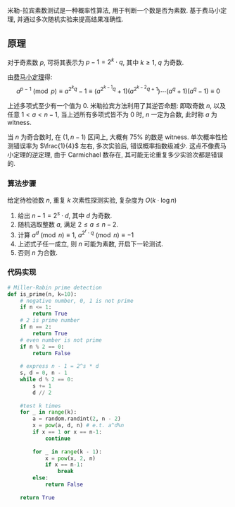 米勒-拉宾素数测试是一种概率性算法, 用于判断一个数是否为素数. 基于费马小定理, 并通过多次随机实验来提高结果准确性.

## 原理

对于奇素数 $p$, 可将其表示为 $p-1=2^{k}\cdot q$, 其中 $k\geq 1$, $q$ 为奇数.

由[费马小定理](欧拉定理.md)得: $$a^{p-1}\pmod{p}\equiv a^{2^{k}q}-1\equiv (a^{2^{k-1}q}+1)(a^{2^{k-2}q+1})\cdots(a^{q}+1)(a^{q}-1)\equiv 0$$

上述多项式至少有一个值为 0. 米勒拉宾方法利用了其逆否命题: 即取奇数 $n$, 以及任意 $1<a<n-1$, 当上述所有多项式皆不为 0 时, $n$ 一定为合数, 此时称 $a$ 为 witness.

当 $n$ 为奇合数时, 在 $(1,n-1)$ 区间上, 大概有 $75\%$ 的数是 witness. 单次概率性检测错误率为 $\frac{1}{4}$ 左右, 多次实验后, 错误概率指数级减少. 这点不像费马小定理的逆定理, 由于 Carmichael 数存在, 其可能无论重复多少实验次都是错误的. 

### 算法步骤

给定待检验数 $n$, 重复 $k$ 次素性探测实验, 复杂度为 $O(k\cdot \log n)$

1. 给出 $n-1=2^{s}\cdot d$, 其中 $d$ 为奇数.
2. 随机选取整数 $a$, 满足 $2\leq a\leq n-2$.
3. 计算 $a^{d}\pmod{n}\equiv 1$, $a^{2^{r}\cdot q}\pmod{n}\equiv -1$
4. 上述式子任一成立, 则 $n$  可能为素数, 开启下一轮测试.
5. 否则 $n$ 为合数.

### 代码实现

```python
# Miller-Rabin prime detection
def is_prime(n, k=10):
	# negative number, 0, 1 is not prime
	if n <= 1:
		return True
	# 2 is prime number
	if n == 2: 
		return True
	# even number is not prime
	if n % 2 == 0:
		return False
	
	# express n - 1 = 2^s * d
	s, d = 0, n - 1
	while d % 2 == 0:
		s += 1
		d // 2
	
	#test k times
	for _ in range(k): 
		a = random.randint(2, n - 2)
		x = pow(a, d, n) # e.t. a^d%n
		if x == 1 or x == n-1:
			continue
	
		for _ in range(k - 1):
			x = pow(x, 2, n)
			if x == n-1:
				break
		else:
			return False
	
	return True 
```